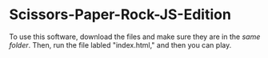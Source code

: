 # Scissors-Paper-Rock-JS-Edition

To use this software, download the files and make sure they are in the *same folder*. Then, run the file labled "index.html," and then you can play.
